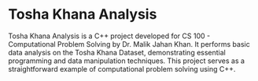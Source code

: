 # Tosha Khana Analysis

Tosha Khana Analysis is a C++ project developed for CS 100 - Computational Problem Solving by Dr. Malik Jahan Khan.
It performs basic data analysis on the Tosha Khana Dataset, demonstrating essential programming and data manipulation techniques.
This project serves as a straightforward example of computational problem solving using C++.
